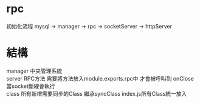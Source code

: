# rpc
初始化流程 mysql -> manager -> rpc -> socketServer -> httpServer
# 結構
manager 中央管理系統  
server RPC方法 需要將方法放入module.exports.rpc中 才會被呼叫到 onClose 當socket斷線會執行  
class 所有新增需要同步的Class 繼承syncClass index.js所有Class統一放入  
